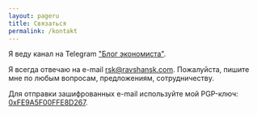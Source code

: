 ```yaml
---
layout: pageru
title: Связаться 
permalink: /kontakt
---
```


Я веду канал на Telegram ["Блог экономиста"](http://t.me/econblog).  

Я всегда отвечаю на e-mail [rsk@ravshansk.com](mailto:rsk@ravshansk.com). Пожалуйста, пишите мне по любым вопросам, предложениям, сотрудничеству. 

Для отправки зашифрованных e-mail используйте мой PGP-ключ: [0xFE9A5F00FFE8D267](http://pgp.mit.edu/pks/lookup?op=get&search=0xFE9A5F00FFE8D267).

